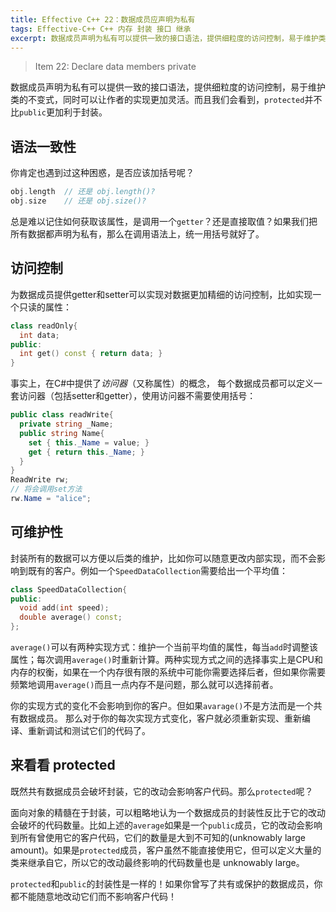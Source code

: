 ```yaml
---
title: Effective C++ 22：数据成员应声明为私有
tags: Effective-C++ C++ 内存 封装 接口 继承 
excerpt: 数据成员声明为私有可以提供一致的接口语法，提供细粒度的访问控制，易于维护类的不变式，同时可以让作者的实现更加灵活。而且我们会看到，`protected`并不比`public`更加利于封装。
---
```


> Item 22: Declare data members private

数据成员声明为私有可以提供一致的接口语法，提供细粒度的访问控制，易于维护类的不变式，同时可以让作者的实现更加灵活。而且我们会看到，`protected`并不比`public`更加利于封装。

<!--more-->

## 语法一致性

你肯定也遇到过这种困惑，是否应该加括号呢？

```cpp
obj.length  // 还是 obj.length()?
obj.size    // 还是 obj.size()?
```

总是难以记住如何获取该属性，是调用一个`getter`？还是直接取值？如果我们把所有数据都声明为私有，那么在调用语法上，统一用括号就好了。

## 访问控制

为数据成员提供getter和setter可以实现对数据更加精细的访问控制，比如实现一个只读的属性：

```cpp
class readOnly{
  int data;
public:
  int get() const { return data; }
}
```

事实上，在C#中提供了*访问器*（又称属性）的概念，
每个数据成员都可以定义一套访问器（包括setter和getter），使用访问器不需要使用括号：

```csharp
public class readWrite{
  private string _Name;
  public string Name{
    set { this._Name = value; }
    get { return this._Name; }
  }
}
ReadWrite rw;
// 将会调用set方法
rw.Name = "alice";
```

## 可维护性

封装所有的数据可以方便以后类的维护，比如你可以随意更改内部实现，而不会影响到既有的客户。例如一个`SpeedDataCollection`需要给出一个平均值：

```cpp
class SpeedDataCollection{
public:
  void add(int speed);
  double average() const;
};
```

`average()`可以有两种实现方式：维护一个当前平均值的属性，每当`add`时调整该属性；每次调用`average()`时重新计算。两种实现方式之间的选择事实上是CPU和内存的权衡，如果在一个内存很有限的系统中可能你需要选择后者，但如果你需要频繁地调用`average()`而且一点内存不是问题，那么就可以选择前者。

你的实现方式的变化不会影响到你的客户。但如果`avarage()`不是方法而是一个共有数据成员。
那么对于你的每次实现方式变化，客户就必须重新实现、重新编译、重新调试和测试它们的代码了。

## 来看看 protected

既然共有数据成员会破坏封装，它的改动会影响客户代码。那么`protected`呢？

面向对象的精髓在于封装，可以粗略地认为一个数据成员的封装性反比于它的改动会破坏的代码数量。比如上述的`average`如果是一个`public`成员，它的改动会影响到所有曾使用它的客户代码，它们的数量是大到不可知的(unknowably large amount)。如果是`protected`成员，客户虽然不能直接使用它，但可以定义大量的类来继承自它，所以它的改动最终影响的代码数量也是 unknowably large。

`protected`和`public`的封装性是一样的！如果你曾写了共有或保护的数据成员，你都不能随意地改动它们而不影响客户代码！

